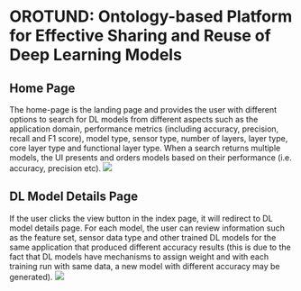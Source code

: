 # OROTUND: Ontology-based Platform for Effective Sharing and Reuse of Deep Learning Models
## Home Page
The home-page is the landing page and provides the user with different options to search for DL models from different aspects such as the application domain, performance metrics (including accuracy, precision, recall and F1 score), model type, sensor type, number of layers, layer type, core layer type and functional layer type. When a search returns multiple models, the UI presents and orders models based on their performance (i.e. accuracy, precision etc).
<img src="https://github.com/zqia0007/OROTUND/blob/master/WebContent/img/case2a-860-983.png"/>
## DL Model Details Page
If the user clicks the view button in the index page, it will redirect to DL model details page. For each model, the user can review information such as the feature set, sensor data type and other trained DL models for the same application that produced different accuracy results (this is due to the fact that DL models have mechanisms to assign weight and with each training run with same data, a new model with different accuracy may be generated).
<img src="https://github.com/zqia0007/OROTUND/blob/master/WebContent/img/case2a-additional.png"/>
